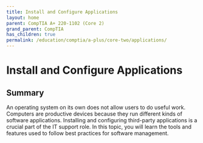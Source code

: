 ```yaml
---
title: Install and Configure Applications
layout: home
parent: CompTIA A+ 220-1102 (Core 2)
grand_parent: CompTIA
has_children: true
permalink: /education/comptia/a-plus/core-two/applications/
---
```


# Install and Configure Applications

## Summary

An operating system on its own does not allow users to do useful work. Computers are productive devices because they run different kinds of software applications. Installing and configuring third-party applications is a crucial part of the IT support role. In this topic, you will learn the tools and features used to follow best practices for software management. 
